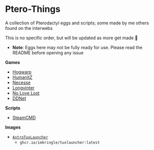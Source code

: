 # Ptero-Things
A collection of Pterodactyl eggs and scripts; some made by me others found on the interwebs

This is no specific order, but will be updated as more get made 👀
- **Note**: Eggs here may not be fully ready for use. Please read the README before opening any issue

**Games**
* [Hogwarp](Hogwarp)
* [HumanitZ](Humanitz)
* [Necesse](Necesse)
* [Longvinter](Longvinter)
* [No Love Lost](NoLoveLost)
* [DDNet](DDNet)

**Scripts**
* [SteamCMD](Scripts/steamcmd.sh)


**Images**
* [`AstroTuxLauncher`](/images/tuxlauncher)
    * `ghcr.io/imkringle/tuxlauncher:latest`
